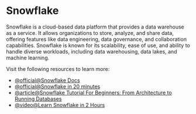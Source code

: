# Snowflake

Snowflake is a cloud-based data platform that provides a data warehouse as a service. It allows organizations to store, analyze, and share data, offering features like data engineering, data governance, and collaboration capabilities. Snowflake is known for its scalability, ease of use, and ability to handle diverse workloads, including data warehousing, data lakes, and machine learning. 

Visit the following resources to learn more:

- [@official@Snowflake Docs](https://docs.snowflake.com/)
- [@official@Snowflake in 20 minutes](https://docs.snowflake.com/en/user-guide/tutorials/snowflake-in-20minutes)
- [@article@Snowflake Tutorial For Beginners: From Architecture to Running Databases](https://www.datacamp.com/tutorial/introduction-to-snowflake-for-beginners)
- [@video@Learn Snowflake in 2 Hours](https://www.youtube.com/watch?v=mP3QbYURT9k)
